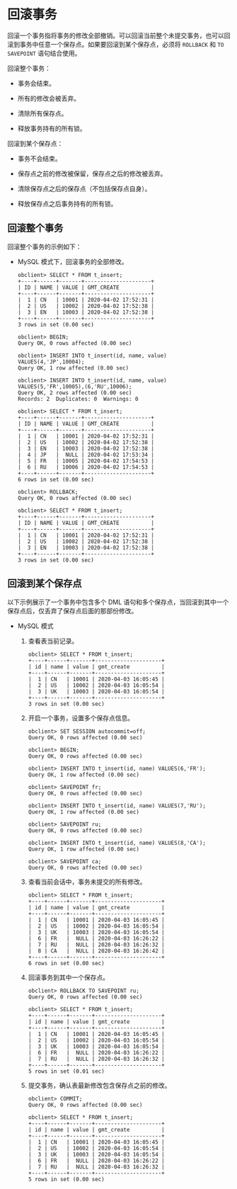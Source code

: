 回滚事务 
=========================

回滚一个事务指将事务的修改全部撤销。可以回滚当前整个未提交事务，也可以回滚到事务中任意一个保存点。如果要回滚到某个保存点，必须将 `ROLLBACK` 和 `TO SAVEPOINT` 语句结合使用。

回滚整个事务：

* 事务会结束。

  

* 所有的修改会被丢弃。

  

* 清除所有保存点。

  

* 释放事务持有的所有锁。

  




回滚到某个保存点：

* 事务不会结束。

  

* 保存点之前的修改被保留，保存点之后的修改被丢弃。

  

* 清除保存点之后的保存点（不包括保存点自身）。

  

* 释放保存点之后事务持有的所有锁。

  




回滚整个事务 
---------------------------

回滚整个事务的示例如下：

* MySQL 模式下，回滚事务的全部修改。

      obclient> SELECT * FROM t_insert;
      +----+------+-------+---------------------+
      | ID | NAME | VALUE | GMT_CREATE          |
      +----+------+-------+---------------------+
      |  1 | CN   | 10001 | 2020-04-02 17:52:31 |
      |  2 | US   | 10002 | 2020-04-02 17:52:38 |
      |  3 | EN   | 10003 | 2020-04-02 17:52:38 |
      +----+------+-------+---------------------+
      3 rows in set (0.00 sec)
      
      obclient> BEGIN;
      Query OK, 0 rows affected (0.00 sec)
      
      obclient> INSERT INTO t_insert(id, name, value) VALUES(4,'JP',10004);
      Query OK, 1 row affected (0.00 sec)
      
      obclient> INSERT INTO t_insert(id, name, value) VALUES(5,'FR',10005),(6,'RU',10006);
      Query OK, 2 rows affected (0.00 sec)
      Records: 2  Duplicates: 0  Warnings: 0
      
      obclient> SELECT * FROM t_insert;
      +----+------+-------+---------------------+
      | ID | NAME | VALUE | GMT_CREATE          |
      +----+------+-------+---------------------+
      |  1 | CN   | 10001 | 2020-04-02 17:52:31 |
      |  2 | US   | 10002 | 2020-04-02 17:52:38 |
      |  3 | EN   | 10003 | 2020-04-02 17:52:38 |
      |  4 | JP   |  NULL | 2020-04-02 17:53:34 |
      |  5 | FR   | 10005 | 2020-04-02 17:54:53 |
      |  6 | RU   | 10006 | 2020-04-02 17:54:53 |
      +----+------+-------+---------------------+
      6 rows in set (0.00 sec)
      
      obclient> ROLLBACK;
      Query OK, 0 rows affected (0.00 sec)
      
      obclient> SELECT * FROM t_insert;
      +----+------+-------+---------------------+
      | ID | NAME | VALUE | GMT_CREATE          |
      +----+------+-------+---------------------+
      |  1 | CN   | 10001 | 2020-04-02 17:52:31 |
      |  2 | US   | 10002 | 2020-04-02 17:52:38 |
      |  3 | EN   | 10003 | 2020-04-02 17:52:38 |
      +----+------+-------+---------------------+
      3 rows in set (0.00 sec)

  




回滚到某个保存点 
-----------------------------

以下示例展示了一个事务中包含多个 DML 语句和多个保存点，当回滚到其中一个保存点后，仅丢弃了保存点后面的那部份修改。

* MySQL 模式

  1. 查看表当前记录。

         obclient> SELECT * FROM t_insert;
         +----+------+-------+---------------------+
         | id | name | value | gmt_create          |
         +----+------+-------+---------------------+
         |  1 | CN   | 10001 | 2020-04-03 16:05:45 |
         |  2 | US   | 10002 | 2020-04-03 16:05:54 |
         |  3 | UK   | 10003 | 2020-04-03 16:05:54 |
         +----+------+-------+---------------------+
         3 rows in set (0.00 sec)

     
  
  2. 开启一个事务，设置多个保存点信息。

         obclient> SET SESSION autocommit=off;
         Query OK, 0 rows affected (0.00 sec)
         
         obclient> BEGIN;
         Query OK, 0 rows affected (0.00 sec)
         
         obclient> INSERT INTO t_insert(id, name) VALUES(6,'FR');
         Query OK, 1 row affected (0.00 sec)
         
         obclient> SAVEPOINT fr;
         Query OK, 0 rows affected (0.00 sec)
         
         obclient> INSERT INTO t_insert(id, name) VALUES(7,'RU');
         Query OK, 1 row affected (0.00 sec)
         
         obclient> SAVEPOINT ru;
         Query OK, 0 rows affected (0.00 sec)
         
         obclient> INSERT INTO t_insert(id, name) VALUES(8,'CA');
         Query OK, 1 row affected (0.00 sec)
         
         obclient> SAVEPOINT ca;
         Query OK, 0 rows affected (0.00 sec)

     
  
  3. 查看当前会话中，事务未提交的所有修改。

         obclient> SELECT * FROM t_insert;
         +----+------+-------+---------------------+
         | id | name | value | gmt_create          |
         +----+------+-------+---------------------+
         |  1 | CN   | 10001 | 2020-04-03 16:05:45 |
         |  2 | US   | 10002 | 2020-04-03 16:05:54 |
         |  3 | UK   | 10003 | 2020-04-03 16:05:54 |
         |  6 | FR   |  NULL | 2020-04-03 16:26:22 |
         |  7 | RU   |  NULL | 2020-04-03 16:26:32 |
         |  8 | CA   |  NULL | 2020-04-03 16:26:42 |
         +----+------+-------+---------------------+
         6 rows in set (0.00 sec)

     
  
  4. 回滚事务到其中一个保存点。

         obclient> ROLLBACK TO SAVEPOINT ru;
         Query OK, 0 rows affected (0.00 sec)
         
         obclient> SELECT * FROM t_insert;
         +----+------+-------+---------------------+
         | id | name | value | gmt_create          |
         +----+------+-------+---------------------+
         |  1 | CN   | 10001 | 2020-04-03 16:05:45 |
         |  2 | US   | 10002 | 2020-04-03 16:05:54 |
         |  3 | UK   | 10003 | 2020-04-03 16:05:54 |
         |  6 | FR   |  NULL | 2020-04-03 16:26:22 |
         |  7 | RU   |  NULL | 2020-04-03 16:26:32 |
         +----+------+-------+---------------------+
         5 rows in set (0.01 sec)

     
  
  5. 提交事务，确认表最新修改包含保存点之前的修改。

         obclient> COMMIT;
         Query OK, 0 rows affected (0.00 sec)
         
         obclient> SELECT * FROM t_insert;
         +----+------+-------+---------------------+
         | id | name | value | gmt_create          |
         +----+------+-------+---------------------+
         |  1 | CN   | 10001 | 2020-04-03 16:05:45 |
         |  2 | US   | 10002 | 2020-04-03 16:05:54 |
         |  3 | UK   | 10003 | 2020-04-03 16:05:54 |
         |  6 | FR   |  NULL | 2020-04-03 16:26:22 |
         |  7 | RU   |  NULL | 2020-04-03 16:26:32 |
         +----+------+-------+---------------------+
         5 rows in set (0.00 sec)

     
  

  



